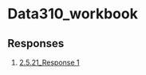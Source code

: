 # Data310_workbook

## Responses
1. [2.5.21_Response 1](https://sglott.github.io/Data310_workbook/2.5.21_Response1.md)
